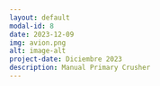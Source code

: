 ```yaml
---
layout: default
modal-id: 8
date: 2023-12-09
img: avion.png
alt: image-alt
project-date: Diciembre 2023
description: Manual Primary Crusher
---
```


